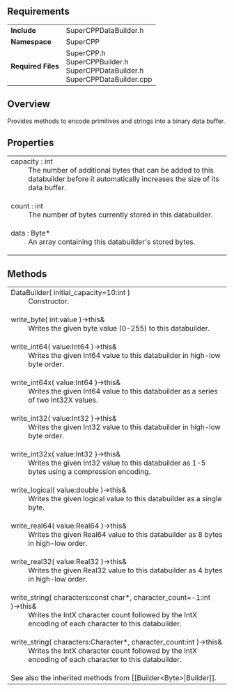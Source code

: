 ## Requirements
<table>
  <tr><td><b>Include</b></td><td>SuperCPPDataBuilder.h</td></tr>
  <tr><td><b>Namespace</b></td><td>SuperCPP</td></tr>
  <tr><td><b>Required Files</b></td>
  <td>
    SuperCPP.h<br>
    SuperCPPBuilder.h<br>
    SuperCPPDataBuilder.h<br>
    SuperCPPDataBuilder.cpp
  </td></tr>
</table>

## Overview
Provides methods to encode primitives and strings into a binary data buffer.

## Properties
<table>
  <tr><td>
    <dl><dt>
      capacity : int
    </dt><dd>
      The number of additional bytes that can be added to this databuilder before it automatically increases the size of its data buffer.
    </dd></dl>
  </td></tr>
  <tr><td>
    <dl><dt>
      count : int
    </dt><dd>
      The number of bytes currently stored in this databuilder.
    </dd></dl>
  </td></tr>
  <tr><td>
    <dl><dt>
      data : Byte*
    </dt><dd>
      An array containing this databuilder's stored bytes.
    </dd></dl>
  </td></tr>
</table>

## Methods
<table>
  <tr><td>
    <dl><dt>
      DataBuilder( initial_capacity=10:int )
    </dt><dd>
      Constructor.
    </dd></dl>
  </td></tr>
  <tr><td>
    <dl><dt>
      write_byte( int:value )→this&
    </dt><dd>
      Writes the given byte value (0-255) to this databuilder.
    </dd></dl>
  </td></tr>
  <tr><td>
    <dl><dt>
      write_int64( value:Int64 )→this&
    </dt><dd>
      Writes the given Int64 value to this databuilder in high-low byte order.
    </dd></dl>
  </td></tr>
  <tr><td>
    <dl><dt>
      write_int64x( value:Int64 )→this&
    </dt><dd>
      Writes the given Int64 value to this databuilder as a series of two Int32X values.
    </dd></dl>
  </td></tr>
  <tr><td>
    <dl><dt>
      write_int32( value:Int32 )→this&
    </dt><dd>
      Writes the given Int32 value to this databuilder in high-low byte order.
    </dd></dl>
  </td></tr>
  <tr><td>
    <dl><dt>
      write_int32x( value:Int32 )→this&
    </dt><dd>
      Writes the given Int32 value to this databuilder as 1-5 bytes using a compression encoding.
    </dd></dl>
  </td></tr>
  <tr><td>
    <dl><dt>
      write_logical( value:double )→this&
    </dt><dd>
      Writes the given logical value to this databuilder as a single byte.
    </dd></dl>
  </td></tr>
  <tr><td>
    <dl><dt>
      write_real64( value:Real64 )→this&
    </dt><dd>
      Writes the given Real64 value to this databuilder as 8 bytes in high-low order.
    </dd></dl>
  </td></tr>
  <tr><td>
    <dl><dt>
      write_real32( value:Real32 )→this&
    </dt><dd>
      Writes the given Real32 value to this databuilder as 4 bytes in high-low order.
    </dd></dl>
  </td></tr>
  <tr><td>
    <dl><dt>
      write_string( characters:const char*, character_count=-1:int )→this&
    </dt><dd>
      Writes the IntX character count followed by the IntX encoding of each character to this databuilder.
    </dd></dl>
  </td></tr>
  <tr><td>
    <dl><dt>
      write_string( characters:Character*, character_count:int )→this&
    </dt><dd>
      Writes the IntX character count followed by the IntX encoding of each character to this databuilder.
    </dd></dl>
  </td></tr>
  <tr><td>
      See also the inherited methods from [[Builder&lt;Byte&gt;|Builder]].
  </td></tr>

</table>
